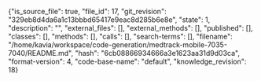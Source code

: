 {"is_source_file": true, "file_id": 17, "git_revision": "329eb8d4da6a1c13bbbd65417e9eac8d285b6e8e", "state": 1, "description": "", "external_files": [], "external_methods": [], "published": [], "classes": [], "methods": [], "calls": [], "search-terms": [], "filename": "/home/kavia/workspace/code-generation/medtrack-mobile-7035-7040/README.md", "hash": "6cb08866934666a3e1623aa31d9d03ca", "format-version": 4, "code-base-name": "default", "knowledge_revision": 18}